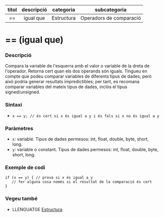 
| títol | descripció | categoria | subcategoria |
| :---: | :--------: | :-------: | :----------: |
| == | igual que | Estructura | Operadors de comparació |

# == (igual que)

### Descripció

Compara la variable de l'esquerra amb el valor o variable de la dreta de l'operador. Retorna cert quan els dos operands són iguals. Tingueu en compte que podeu comparar variables de diferents tipus de dades, però això podria generar resultats impredictibles; per tant, es recomana comparar variables del mateix tipus de dades, inclòs el tipus signed/unsigned.

### Sintaxi

*  `x == y; // és cert si x és igual a y i és fals si x no és igual a y`

### Paràmetres

*  `x`: variable. Tipus de dades permesos: int, float, double, byte, short, long.  
*  `y`: variable o constant. Tipus de dades permesos: int, float, double, byte, short, long.

### Exemple de codi

```
if (x == y) { // prova si x és igual a y
   // fer alguna cosa només si el resultat de la comparació és cert
}
```

### Vegeu també

*  LLENGUATGE [Estructura](../Estructura.md)  
